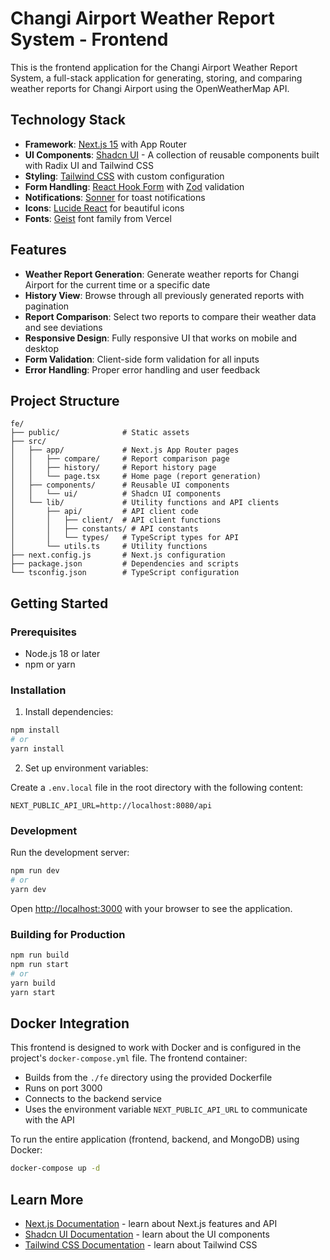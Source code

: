 # Changi Airport Weather Report System - Frontend

This is the frontend application for the Changi Airport Weather Report System, a full-stack application for generating, storing, and comparing weather reports for Changi Airport using the OpenWeatherMap API.

## Technology Stack

- **Framework**: [Next.js 15](https://nextjs.org) with App Router
- **UI Components**: [Shadcn UI](https://ui.shadcn.com/) - A collection of reusable components built with Radix UI and Tailwind CSS
- **Styling**: [Tailwind CSS](https://tailwindcss.com/) with custom configuration
- **Form Handling**: [React Hook Form](https://react-hook-form.com/) with [Zod](https://zod.dev/) validation
- **Notifications**: [Sonner](https://sonner.emilkowal.ski/) for toast notifications
- **Icons**: [Lucide React](https://lucide.dev/) for beautiful icons
- **Fonts**: [Geist](https://vercel.com/font) font family from Vercel

## Features

- **Weather Report Generation**: Generate weather reports for Changi Airport for the current time or a specific date
- **History View**: Browse through all previously generated reports with pagination
- **Report Comparison**: Select two reports to compare their weather data and see deviations
- **Responsive Design**: Fully responsive UI that works on mobile and desktop
- **Form Validation**: Client-side form validation for all inputs
- **Error Handling**: Proper error handling and user feedback

## Project Structure

```
fe/
├── public/              # Static assets
├── src/
│   ├── app/             # Next.js App Router pages
│   │   ├── compare/     # Report comparison page
│   │   ├── history/     # Report history page
│   │   └── page.tsx     # Home page (report generation)
│   ├── components/      # Reusable UI components
│   │   └── ui/          # Shadcn UI components
│   └── lib/             # Utility functions and API clients
│       ├── api/         # API client code
│       │   ├── client/  # API client functions
│       │   ├── constants/ # API constants
│       │   └── types/   # TypeScript types for API
│       └── utils.ts     # Utility functions
├── next.config.js       # Next.js configuration
├── package.json         # Dependencies and scripts
└── tsconfig.json        # TypeScript configuration
```

## Getting Started

### Prerequisites

- Node.js 18 or later
- npm or yarn

### Installation

1. Install dependencies:

```bash
npm install
# or
yarn install
```

2. Set up environment variables:

Create a `.env.local` file in the root directory with the following content:

```
NEXT_PUBLIC_API_URL=http://localhost:8080/api
```

### Development

Run the development server:

```bash
npm run dev
# or
yarn dev
```

Open [http://localhost:3000](http://localhost:3000) with your browser to see the application.

### Building for Production

```bash
npm run build
npm run start
# or
yarn build
yarn start
```

## Docker Integration

This frontend is designed to work with Docker and is configured in the project's `docker-compose.yml` file. The frontend container:

- Builds from the `./fe` directory using the provided Dockerfile
- Runs on port 3000
- Connects to the backend service
- Uses the environment variable `NEXT_PUBLIC_API_URL` to communicate with the API

To run the entire application (frontend, backend, and MongoDB) using Docker:

```bash
docker-compose up -d
```

## Learn More

- [Next.js Documentation](https://nextjs.org/docs) - learn about Next.js features and API
- [Shadcn UI Documentation](https://ui.shadcn.com/docs) - learn about the UI components
- [Tailwind CSS Documentation](https://tailwindcss.com/docs) - learn about Tailwind CSS
